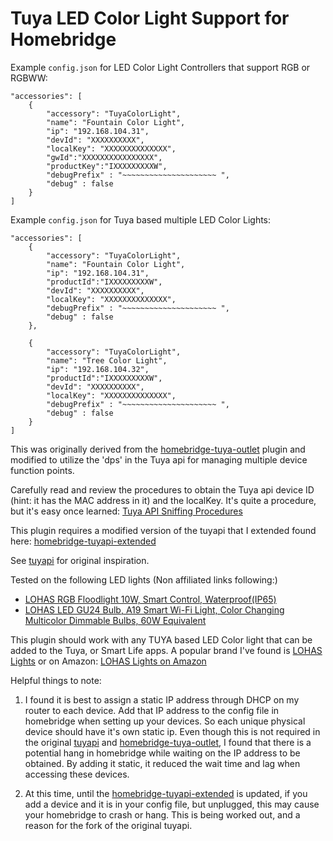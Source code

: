 Tuya LED Color Light Support for Homebridge
===================================

Example `config.json` for LED Color Light Controllers that support RGB or RGBWW:

    "accessories": [
    	{
            "accessory": "TuyaColorLight",
            "name": "Fountain Color Light",
            "ip": "192.168.104.31",
            "devId": "XXXXXXXXXX",
            "localKey": "XXXXXXXXXXXXXX",
            "gwId":"XXXXXXXXXXXXXXXX",
            "productKey":"IXXXXXXXXXW",
            "debugPrefix" : "~~~~~~~~~~~~~~~~~~~~~ ",
            "debug" : false
        }
    ]



Example `config.json` for Tuya based multiple LED Color Lights:

    "accessories": [
        {
            "accessory": "TuyaColorLight",
            "name": "Fountain Color Light",
            "ip": "192.168.104.31",
            "productId":"IXXXXXXXXXW",
            "devId": "XXXXXXXXXX",
            "localKey": "XXXXXXXXXXXXXX",
            "debugPrefix" : "~~~~~~~~~~~~~~~~~~~~~ ",
            "debug" : false
        },

        {
            "accessory": "TuyaColorLight",
            "name": "Tree Color Light",
            "ip": "192.168.104.32",
            "productId":"IXXXXXXXXXW",
            "devId": "XXXXXXXXXX",
            "localKey": "XXXXXXXXXXXXXX",
            "debugPrefix" : "~~~~~~~~~~~~~~~~~~~~~ ",
            "debug" : false
        }
    ]


This was originally derived from the [homebridge-tuya-outlet](https://github.com/codetheweb/homebridge-tuya-outlet) plugin and modified to utilize the 'dps' in the Tuya api for managing multiple device function points.

Carefully read and review the procedures to obtain the Tuya api device ID (hint: it has the MAC address in it) and the localKey. It's quite a procedure, but it's easy once learned: [Tuya API Sniffing Procedures](https://github.com/codetheweb/tuyapi/blob/master/docs/SETUP.md)

This plugin requires a modified version of the tuyapi that I extended found here: [homebridge-tuyapi-extended](https://github.com/drumfreak/homebridge-tuyapi-extended)

See [tuyapi](https://github.com/codetheweb/tuya-device) for original inspiration.

Tested on the following LED lights (Non affiliated links following:)
* [LOHAS RGB Floodlight 10W, Smart Control, Waterproof(IP65)](https://www.amazon.com/gp/product/B0796NFV4K/)
* [LOHAS LED GU24 Bulb, A19 Smart Wi-Fi Light, Color Changing Multicolor Dimmable Bulbs, 60W Equivalent](https://www.amazon.com/gp/product/B078JN566Z)

This plugin should work with any TUYA based LED Color light that can be added to the Tuya, or Smart Life apps. A popular brand I've found is [LOHAS Lights](http://www.lohas-led.com/) or on Amazon: [LOHAS Lights on Amazon](https://www.amazon.com/s?ie=UTF8&me=A2X4NE86JUW3T&page=1)

Helpful things to note:

1. I found it is best to assign a static IP address through DHCP on my router to each device. Add that IP address to the config file in homebridge when setting up your devices. So each unique physical device should have it's own static ip.  Even though this is not required in the original [tuyapi](https://github.com/codetheweb/tuya-device) and [homebridge-tuya-outlet](https://github.com/codetheweb/homebridge-tuya-outlet), I found that there is a potential hang in homebridge while waiting on the IP address to be obtained. By adding it static, it reduced the wait time and lag when accessing these devices.

2. At this time, until the [homebridge-tuyapi-extended](https://github.com/drumfreak/homebridge-tuyapi-extended) is updated, if you add a device and it is in your config file, but unplugged, this may cause your homebridge to crash or hang. This is being worked out, and a reason for the fork of the original tuyapi.



